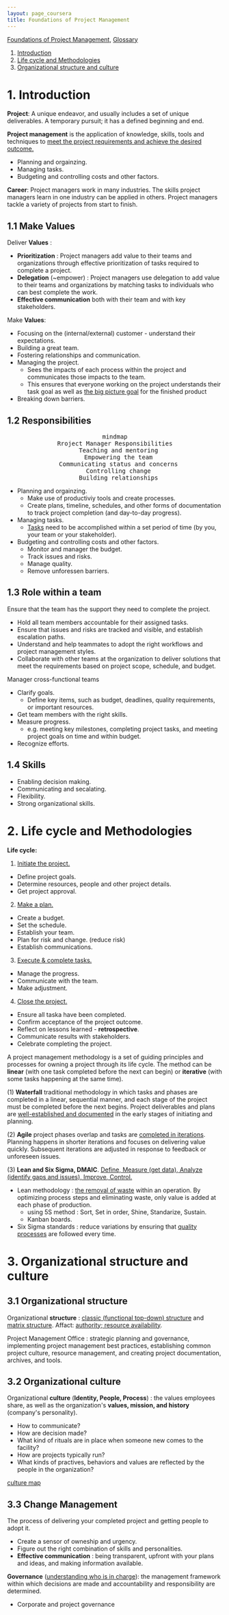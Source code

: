 ```yaml
---
layout: page_coursera
title: Foundations of Project Management
---
```


[Foundations of Project Management](https://www.coursera.org/learn/project-management-foundations/home/module/1), [Glossary](https://docs.google.com/document/d/100bNgK8Ly_30OjVzjRPkxBNle-zF92YtclgXCg_doGU/template/preview?pli=1)

1. [Introduction](#l1)
2. [Life cycle and Methodologies](#l2)
3. [Organizational structure and culture](#l3)

<a name="l1"></a>
# 1. Introduction

**Project**: A unique endeavor, and usually includes a set of unique deliverables. A temporary pursuit; it has a defined beginning and end.

**Project management** is the application of knowledge, skills, tools and techniques to <u>meet the project requirements and achieve the desired outcome.</u>

* Planning and orgainzing.
* Managing tasks.
* Budgeting and controlling costs and other factors.

**Career**: Project managers work in many industries. The skills project managers learn in one industry can be applied in others. Project managers tackle a variety of projects from start to finish.

## 1.1 Make Values

Deliver **Values** :
* **Prioritization** : Project managers add value to their teams and organizations through effective prioritization of tasks required to complete a project.
* **Delegation** (~empower) : Project managers use delegation to add value to their teams and organizations by matching tasks to individuals who can best complete the work.
* **Effective communication** both with their team and with key stakeholders.

Make **Values**:
* Focusing on the (internal/external) customer - understand their expectations.
* Building a great team.
* Fostering relationships and communication.
* Managing the project.
  * Sees the impacts of each process within the project and communicates those impacts to the team.
  * This ensures that everyone working on the project understands their task goal as well as <u>the big picture goal</u> for the finished product
* Breaking down barriers.

## 1.2 Responsibilities
<p></p>
<div align="center"><pre class="mermaid">
mindmap
Rroject Manager Responsibilities
  Teaching and mentoring
  Empowering the team
  Communicating status and concerns
  Controlling change
  Building relationships
</pre></div>

* Planning and orgainzing.
  * Make use of productiviy tools and create processes.
  * Create plans, timeline, schedules, and other forms of documentation to track project completion (and day-to-day progress).
* Managing tasks.
  * <u>Tasks</u> need to be accomplished within a set period of time (by you, your team or your stakeholder).
* Budgeting and controlling costs and other factors.
  * Monitor and manager the budget.
  * Track issues and risks.
  * Manage quality.
  * Remove unforessen barriers.

## 1.3 Role within a team

Ensure that the team has the support they need to complete the project.

* Hold all team members accountable for their assigned tasks.
* Ensure that issues and risks are tracked and visible, and establish escalation paths.
* Understand and help teammates to adopt the right workflows and project management styles.
* Collaborate with other teams at the organization to deliver solutions that meet the requirements based on project scope, schedule, and budget.

Manager cross-functional teams
* Clarify goals.
  * Define key items, such as budget, deadlines, quality requirements, or important resources.
* Get team members with the right skills.
* Measure progress.
  * e.g. meeting key milestones, completing project tasks, and meeting project goals on time and within budget.
* Recognize efforts.

## 1.4 Skills
<p></p>

* Enabling decision making.
* Communicating and secalating.
* Flexibility.
* Strong organizational skills.

<a name="l2"></a>
# 2. Life cycle and Methodologies

**Life cycle:**
1. <u>Initiate the project.</u>
  * Define project goals.
  * Determine resources, people and other project details.
  * Get project approval.
2. <u>Make a plan.</u>
  * Create a budget.
  * Set the schedule.
  * Establish your team.
  * Plan for risk and change. (reduce risk)
  * Establish communications.
3. <u>Execute & complete tasks.</u>
  * Manage the progress.
  * Communicate with the team.
  * Make adjustment.
4. <u>Close the project.</u>
  * Ensure all taska have been completed.
  * Confirm acceptance of the project outcome.
  * Reflect on lessons learned - **retrospective**.
  * Communicate results with stakeholders.
  * Celebrate completing the project.

A project management methodology is a set of guiding principles and processes for owning a project through its life cycle. The method can be **linear** (with one task completed before the next can begin) or **iterative** (with some tasks happening at the same time).

(1) **Waterfall**  traditional methodology in which tasks and phases are completed in a linear, sequential manner, and each stage of the project must be completed before the next begins. Project deliverables and plans are <u>well-established and documented</u> in the early stages of initiating and planning.

(2) **Agile** project phases overlap and tasks are <u>completed in iterations</u>. Planning happens in shorter iterations and focuses on delivering value quickly. Subsequent iterations are adjusted in response to feedback or unforeseen issues.

(3) **Lean and Six Sigma, DMAIC**. <u>Define, Measure (get data), Analyze (identify gaps and issues), Improve, Control.</u>
* Lean methodology : <u>the removal of waste</u> within an operation. By optimizing process steps and eliminating waste, only value is added at each phase of production.  
  * using 5S method : Sort, Set in order, Shine, Standarize, Sustain.
  * Kanban boards.
* Six Sigma standards : reduce variations by ensuring that <u>quality processes</u> are followed every time.

<a name="l3"></a>
# 3. Organizational structure and culture

## 3.1 Organizational structure

Organizational **structure** : <u>classic (functional top-down) structure</u> and [matrix structure](https://www.pmi.org/learning/library/matrix-organization-structure-reason-evolution-1837). Affact: <u>authority; resource availability</u>.

Project Management Office : strategic planning and governance, implementing project management best practices, establishing common project culture, resource management, and creating project documentation, archives, and tools.

## 3.2 Organizational culture

Organizational **culture** (**Identity, People, Process**) : the values employees share, as well as the organization's **values, mission, and history** (company's personality).
* How to communicate?
* How are decision made?
* What kind of rituals are in place when someone new comes to the facility?
* How are projects typically run?
* What kinds of practives, behaviors and values are reflected by the people in the organization?

[culture map](https://www.strategyzer.com/library/the-culture-map-a-systematic-intentional-tool-for-designing-great-company-culture)

## 3.3 Change Management

The process of delivering your completed project and getting people to adopt it.
* Create a sensor of owneship and urgency.
* Figure out the right combination of skills and personalities.
* **Effective communication** : being transparent, upfront with your plans and ideas, and making information available.

**Governance** (<u>understanding who is in charge</u>): the management framework within which decisions are made and accountability and responsibility are determined.
* Corporate and project governance
